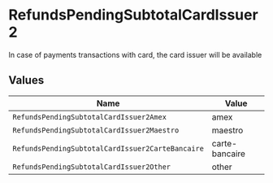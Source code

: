 # RefundsPendingSubtotalCardIssuer2

In case of payments transactions with card, the card issuer will be available


## Values

| Name                                             | Value                                            |
| ------------------------------------------------ | ------------------------------------------------ |
| `RefundsPendingSubtotalCardIssuer2Amex`          | amex                                             |
| `RefundsPendingSubtotalCardIssuer2Maestro`       | maestro                                          |
| `RefundsPendingSubtotalCardIssuer2CarteBancaire` | carte-bancaire                                   |
| `RefundsPendingSubtotalCardIssuer2Other`         | other                                            |